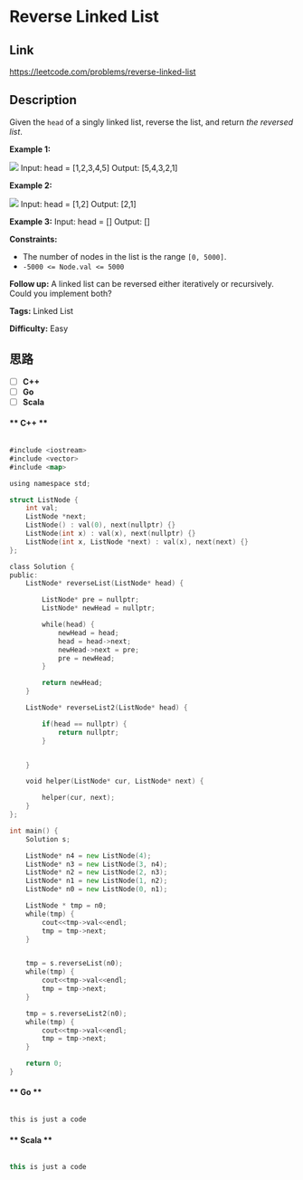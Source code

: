 


# Reverse Linked List

## Link

https://leetcode.com/problems/reverse-linked-list


## Description

Given the `head` of a singly linked list, reverse the list, and return _the
reversed list_.



**Example 1:**

![](https://assets.leetcode.com/uploads/2021/02/19/rev1ex1.jpg)
            Input: head = [1,2,3,4,5]    Output: [5,4,3,2,1]    

**Example 2:**

![](https://assets.leetcode.com/uploads/2021/02/19/rev1ex2.jpg)
            Input: head = [1,2]    Output: [2,1]    

**Example 3:**
            Input: head = []    Output: []    



**Constraints:**

  * The number of nodes in the list is the range `[0, 5000]`.
  * `-5000 <= Node.val <= 5000`



**Follow up:** A linked list can be reversed either iteratively or
recursively. Could you implement both?


**Tags:** Linked List

**Difficulty:** Easy

## 思路

[title]: https://leetcode.com/problems/reverse-linked-list


- [ ] **C++**
- [ ] **Go**
- [ ] **Scala**

<!-- tabs:start -->

#### ** C++ **

``` go

#include <iostream>
#include <vector>
#include <map>

using namespace std;

struct ListNode {
    int val;
    ListNode *next;
    ListNode() : val(0), next(nullptr) {}
    ListNode(int x) : val(x), next(nullptr) {}
    ListNode(int x, ListNode *next) : val(x), next(next) {}
};

class Solution {
public:
    ListNode* reverseList(ListNode* head) {

        ListNode* pre = nullptr;
        ListNode* newHead = nullptr;

        while(head) {
            newHead = head;
            head = head->next;
            newHead->next = pre;
            pre = newHead;
        }

        return newHead;
    }

    ListNode* reverseList2(ListNode* head) {

        if(head == nullptr) {
            return nullptr;
        }


    }

    void helper(ListNode* cur, ListNode* next) {

        helper(cur, next);
    }
};

int main() {
    Solution s;

    ListNode* n4 = new ListNode(4);
    ListNode* n3 = new ListNode(3, n4);
    ListNode* n2 = new ListNode(2, n3);
    ListNode* n1 = new ListNode(1, n2);
    ListNode* n0 = new ListNode(0, n1);

    ListNode * tmp = n0;
    while(tmp) {
        cout<<tmp->val<<endl;
        tmp = tmp->next;
    }


    tmp = s.reverseList(n0);
    while(tmp) {
        cout<<tmp->val<<endl;
        tmp = tmp->next;
    }

    tmp = s.reverseList2(n0);
    while(tmp) {
        cout<<tmp->val<<endl;
        tmp = tmp->next;
    }

    return 0;
}


```

#### ** Go **

``` go

this is just a code

```

#### ** Scala **

``` scala

this is just a code

```

<!-- tabs:end -->
